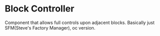 # Block Controller

Component that allows full controls upon adjacent blocks. Basically
just SFM(Steve's Factory Manager), oc version.